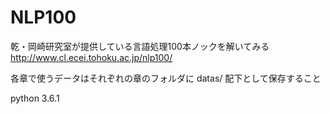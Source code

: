 # NLP100

乾・岡崎研究室が提供している言語処理100本ノックを解いてみる
http://www.cl.ecei.tohoku.ac.jp/nlp100/

各章で使うデータはそれぞれの章のフォルダに datas/ 配下として保存すること

python 3.6.1
